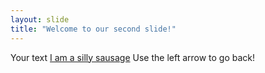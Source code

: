 ```yaml
---
layout: slide
title: "Welcome to our second slide!"
---
```

Your text [I am a silly sausage](https://www.redbubble.com/i/ipad-skin/Silly-Sausage-by-AtticCat/26876314.MHP6F#&gid=1&pid=1)
Use the left arrow to go back!
